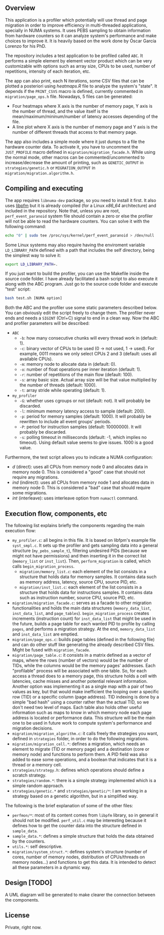 ## Overview
This application is a profiler which potentially will use thread and page migration in order to improve efficiency in multi-threaded applications, specially in NUMA systems. It uses PEBS sampling to obtain information from hardware counters so it can analyze system's performance and make choices to improve it. It is heavily based on the work done by Óscar García Lorenzo for his PhD.

The repository includes a test application to be profiled called `ABC`. It performs a simple element by element vector product which can be very customizable with options such as array size, CPUs to be used, number of repetitions, intensity of each iteration, etc.

The app can also print, each N iterations, some CSV files that can be plotted a posteriori using *heatmaps.R* file to analyze the system's "state". It depends if the `PRINT_CSVS` macro is defined, currently commented in `migration/page_ops.h` file. Nowadays, 5 files can be generated:

* Four heatmaps where X axis is the number of memory page, Y axis is the number of thread, and the value itself is the mean/maximum/mininum/number of latency accesses depending of the file.
* A line plot where X axis is the number of memory page and Y axis is the number of different threads that access to that memory page.

The app also includes a simple mode where it just dumps to a file the hardware counter data. To activate it, you have to uncomment the `JUST_PROFILE` macro defined in `migration/migration_facade.h`. While using the normal mode, other macros can be commented/uncommented to increase/decrease the amount of printing, such as `GENETIC_OUTPUT` in `strategies/genetic.h` or `MIGRATION_OUTPUT` in `migration/migration.algorithm.h`.

## Compiling and executing
The app requires `libnuma-dev` package, so you need to install it first. It also uses [libpfm](http://perfmon2.sourceforge.net/) but it is already compiled (for a Linux *x86_64* architecture) and included in the repository. Note that, unless you are root, `perf_event_paranoid` system file should contain a zero or else the profiler will not be able to read the hardware counters. You can solve it with the following command:
```bash
echo "0" | sudo tee /proc/sys/kernel/perf_event_paranoid > /dev/null
```

Some Linux systems may also require having the enviroment variable `LD_LIBRARY_PATH` defined with a path that includes the self directory, being the simplest way to solve it:
```bash
export LD_LIBRARY_PATH=.
```

If you just want to build the profiler, you can use the Makefile inside the source code folder. I have already facilitated a bash script to also execute it along with the ABC program. Just go to the source code folder and execute "test" script:
```bash
bash test.sh [NUMA option]
```

Both the ABC and the profiler use some static parameters described below. You can obviously edit the script freely to change them. The profiler never ends and needs a `SIGINT` (Ctrl+C) signal to end in a clean way. Now the ABC and profiler parameters will be described:

* `ABC`
  - `-b`: how many consecutive chunks will every thread work in (default: 1).
  - `-c`: binary vector of CPUs to be used (0 -> not used, 1 -> used). For example, 0011 means we only select CPUs 2 and 3 (default: uses all available CPUs).
  - `-m`: memory node to allocate data in (default: 0).
  - `-o`: number of float operations per inner iteration (default: 1).
  - `-r`: number of repetitions of the main flow (default: 100).
  - `-s`: array basic size. Actual array size will be that value multiplied by the number of threads (default: 1000).
  - `-t`: array stride while operating (default: 1).
* `my_profiler`
  - `-G`: whether uses cgroups or not (default: not). It will probably be discarded.
  - `-l`: minimum memory latency access to sample (default: 200).
  - `-p`: period for memory samples (default: 1000). It will probably be rewritten to include all event groups' periods.
  - `-P`: period for instruction samples (default: 10000000). It will probably be discarded.
  - `-s`: polling timeout in milliseconds (default: -1, which implies no timeout). Using default value seems to give issues. 1000 is a good value.

Furthermore, the test script allows you to indicate a NUMA configuration:

* *d* (direct): uses all CPUs from memory node 0 and allocates data in memory node 0. This is considered a "good" case that should not require any migrations.
* *ind* (indirect): uses all CPUs from memory node 1 and allocates data in memory node 0.  This is considered a "bad" case that should require some migrations.
* *int* (interleave): uses interleave option from `numactl` command.

## Execution flow, components, etc
The following list explains briefly the components regarding the main execution flow:

* `my_profiler.c`: all begins in this file. It is based on libfpm's example file `syst_smpl.c`. It sets up the profiler and gets sampling data into a general structure (`my_pebs_sample_t`), filtering undesired PIDs (because we might not have permissions) and then inserting it in the correct list (`memory_list` or `inst_list`). Then, `perform_migration` is called, which calls `begin_migration_process`.
  - `migration/memory_list.c`: each element of the list consists in a structure that holds data for memory samples. It contains data such as memory address, latency, source CPU, source PID, etc.
  - `migration/inst_list.c`: each element of the list consists in a structure that holds data for instructions samples. It contains data such as instruction number, source CPU, source PID, etc.
* `migration/migration_facade.c`: serves as a facade to other migration functionalities and holds the main data structures (`memory_data_list`, `inst_data_list`, and `page_tables`). `begin_migration_process` creates increments (instruction count) for `inst_data_list` that might be used in the future, builds a page table for each wanted PID to profile by calling `pages`, and performs a migration strategy. At the end, `memory_data_list` and `inst_data_list` are emptied.
* `migration/page_ops.c`: builds page tables (defined in the following file) and can do other stuff like generating the already described CSV files. Might be fused with `migration_facade`.
* `migration/page_table.c`: it consists in a matrix defined as a vector of maps, where the rows (number of vectors) would be the number of TIDs, while the columns would be the memory pages' addresses. Each "profilable" process will be associated with one table. So, for each access a thread does to a memory page, this structure holds a cell with latencies, cache misses and another potential relevant information. Another option was implementing it as a single map with a pair of two values as key, but that would make inefficient the looping over a specific row (TID) or a specific column (page address). TID indexing is done by a simple "bad hash" using a counter rather than the actual TID, so we don't need two level of maps. Each table also holds other useful information such as maps to know in which memory node each page address is located or performance data. This structure will be the main one to be used in future work to compute system's performance and migration decisions.
* `migration/migration_algorithm.c`: it calls freely the strategies you want, defined in `strategies` folder, in order to do the following migrations.
* `migration/migration_cell.*`: defines a migration, which needs an element to migrate (TID or memory page) and a destination (core or memory node) and functions to perform them. A PID field was also added to ease some operations, and a boolean that indicates that it is a thread or a memory cell.
* `strategies/strategy.h`: defines which operations should define a scratch strategy.
* `strategies/random.*`: there is a simple strategy implemented which is a simple random approach.
* `strategies/genetic.*` and `strategies/genetic/*`: I am working in a strategy based on a genetic algorithm, but in a simplified way.

The following is the brief explanation of some of the other files:
* `perfmon/*`: most of its content comes from `libpfm` library, so in general it should not be modified. `perf_util.c` may be interesting because it defines how to get the counter data into the structure defined in `sample_data`.
* `sample_data.*`: defines a simple structure that holds the data obtained by the counters.
* `utils.*`: self descriptive.
* `migration/system_struct.*`: defines system's structure (number of cores, number of memory nodes, distribution of CPUs/threads on memory nodes...) and functions to get this data. It is intended to detect all these parameters in a dynamic way.

## Design [TODO]
A UML diagram will be generated to make clearer the connection between the components.

## License
Private, right now.

